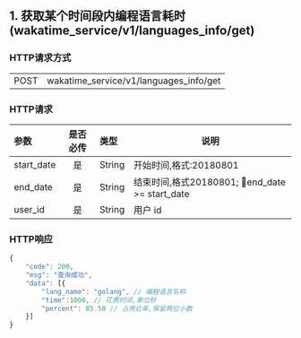## 1. 获取某个时间段内编程语言耗时(wakatime_service/v1/languages_info/get)

### HTTP请求方式

<table>
    <tr>
        <td>POST </td>
        <td>wakatime_service/v1/languages_info/get</td>
    </tr>
</table>

### HTTP请求

| 参数       | 是否必传 | 类型   | 说明                                           |
| :--------- | :------: | :----- | ---------------------------------------------- |
| start_date | 是       | String | 开始时间,格式:20180801                         |
| end_date   | 是       | String | 结束时间,格式20180801; end_date >= start_date |
| user_id    | 是       | String | 用户 id                                        |

### HTTP响应

``` javascript
{
    "code": 200,
    "msg": "查询成功",
    "data": [{
        "lang_name": "golang", // 编程语言名称
        "time":1000, // 花费时间,单位秒
        "percent": 85.50 // 占用比率,保留两位小数
    }]
}
```